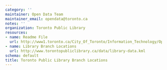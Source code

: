```yaml
---
category: ''
maintainer: Open Data Team
maintainer_email: opendata@toronto.ca
notes: ''
organization: Toronto Public Library
resources:
- name: Readme File
  url: http://www1.toronto.ca/City_Of_Toronto/Information_Technology/Open_Data/Data_Sets/Assets/Files/Toronto_Public_Library_Branch_Locations_Data_Readme.xls
- name: Library Branch Locations
  url: http://www.torontopubliclibrary.ca/data/library-data.kml
schema: default
title: Toronto Public Library Branch Locations
---
```

